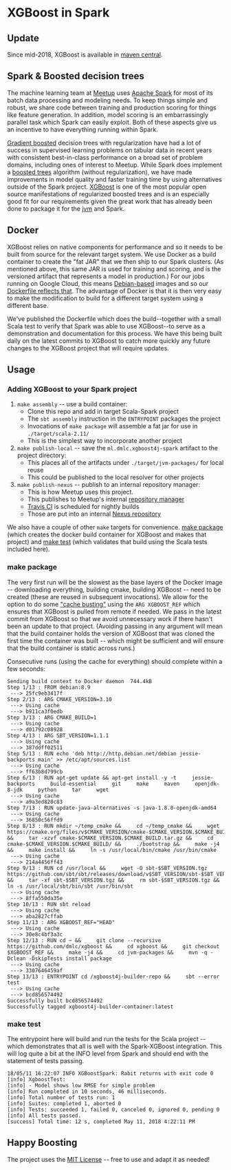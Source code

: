 # XGBoost in Spark #

## Update ##

Since mid-2018, XGBoost is available in [maven central](https://mvnrepository.com/artifact/ml.dmlc/xgboost4j-spark "XGBoost in Maven").

## Spark & Boosted decision trees ##

The machine learning team at [Meetup](https://www.meetup.com/ "Meetup") uses [Apache Spark](https://spark.apache.org/ "Apache Spark") for most of its batch data processing and modeling needs. To keep things simple and robust, we share code between training and production scoring for things like feature generation. In addition, model scoring is an embarrassingly parallel task which Spark can easily exploit. Both of these aspects give us an incentive to have everything running within Spark.

[Gradient boosted](https://en.wikipedia.org/wiki/Gradient_boosting "Wikipedia: Gradient boosting") decision trees with regularization have had a lot of success in supervised learning problems on tabular data in recent years with consistent best-in-class performance on a broad set of problem domains, including ones of interest to Meetup. While Spark does implement a [boosted trees](https://github.com/apache/spark/blob/master/mllib/src/main/scala/org/apache/spark/ml/regression/GBTRegressor.scala "GBTRegressor") algorithm (without regularization), we have made improvements in model quality and faster training time by using alternatives outside of the Spark project. [XGBoost](https://github.com/dmlc/xgboost "XGBoost") is one of the most popular open source manifestations of regularized boosted trees and is an especially good fit for our requirements given the great work that has already been done to package it for the [jvm](https://github.com/dmlc/xgboost/tree/master/jvm-packages "XGBoost4J") and Spark.

## Docker ##

XGBoost relies on native components for performance and so it needs to be built from source for the relevant target system. We use Docker as a build container to create the "fat JAR" that we then ship to our Spark clusters. (As mentioned above, this same JAR is used for training and scoring, and is the versioned artifact that represents a model in production.) For our jobs running on Google Cloud, this means [Debian-based](https://cloud.google.com/dataproc/docs/resources/faq#what_operating_system_os_is_used_for_dataproc "GCP Dataproc FAQ") images and so our [Dockerfile reflects that](Dockerfile#L1 "FROM debian:8.9"). The advantage of Docker is that it is then very easy to make the modification to build for a different target system using a different base.

We've published the Dockerfile which does the build--together with a small Scala test to verify that Spark was able to use XGBoost--to serve as a demonstration and documentation for this process. We have this being built daily on the latest commits to XGBoost to catch more quickly any future changes to the XGBoost project that will require updates.

## Usage ##

### Adding XGBoost to your Spark project ###

1. `make assembly` -- use a build container:
    - Clone this repo and add in target Scala-Spark project
    - The `sbt assembly` instruction in the `ENTRYPOINT` packages the project
    - Invocations of `make package` will assemble a fat jar for use in `./target/scala-2.11/`
    - This is the simplest way to incorporate another project
2. `make publish-local` -- save the `ml.dmlc.xgboost4j-spark` artifact to the project directory:
    - This places all of the artifacts under `./target/jvm-packages/` for local reuse
    - This could be published to the local resolver for other projects
3. `make publish-nexus` -- publish to an internal repository manager:
    - This is how Meetup uses this project.
    - This publishes to Meetup's internal [repository manager](https://maven.apache.org/repository-management.html "Maven Repository Management")
    - [Travis CI](https://travis-ci.com "Travis CI") is scheduled for nightly builds
    - Those are put into an internal [Nexus repository](https://www.sonatype.com/nexus-repository-oss "Sonatype Nexus")

We also have a couple of other `make` targets for convenience. [make package](#make-package) (which creates the docker build container for XGBoost and makes that project) and [make test](#make-test) (which validates that build using the Scala tests included here).

### make package ###

The very first run will be the slowest as the base layers of the Docker image -- downloading everything, building cmake, building XGBoost -- need to be created (these are reused in subsequent invocations). We allow for the option to do some ["cache busting"](https://docs.docker.com/develop/develop-images/dockerfile_best-practices/#run "Docker RUN") using the `ARG XGBOOST_REF` which ensures that XGBoost is pulled from remote if needed. We pass in the latest commit from XGBoost so that we avoid unnecessary work if there hasn't been an update to that project. (Avoiding passing in any argument will mean that the build container holds the version of XGBoost that was cloned the first time the container was built -- which might be sufficient and will ensure that the build container is static across runs.)

Consecutive runs (using the cache for everything) should complete within a few seconds:

    Sending build context to Docker daemon  744.4kB
    Step 1/13 : FROM debian:8.9
     ---> 25fc9eb3417f
    Step 2/13 : ARG CMAKE_VERSION=3.10
     ---> Using cache
     ---> b911ca3f0edb
    Step 3/13 : ARG CMAKE_BUILD=1
     ---> Using cache
     ---> d01792c08928
    Step 4/13 : ARG SBT_VERSION=1.1.1
     ---> Using cache
     ---> 387ddff02511
    Step 5/13 : RUN echo 'deb http://http.debian.net/debian jessie-backports main' >> /etc/apt/sources.list
     ---> Using cache
     ---> ff63b8d799cb
    Step 6/13 : RUN apt-get update && apt-get install -y -t     jessie-backports     build-essential     git     make     maven     openjdk-8-jdk     python     tar     wget
     ---> Using cache
     ---> a9a3ed820c83
    Step 7/13 : RUN update-java-alternatives -s java-1.8.0-openjdk-amd64
     ---> Using cache
     ---> 36850c56ffd9
    Step 8/13 : RUN mkdir ~/temp_cmake &&     cd ~/temp_cmake &&     wget https://cmake.org/files/v$CMAKE_VERSION/cmake-$CMAKE_VERSION.$CMAKE_BUILD.tar.gz &&     tar -xzvf cmake-$CMAKE_VERSION.$CMAKE_BUILD.tar.gz &&     cd cmake-$CMAKE_VERSION.$CMAKE_BUILD/ &&     ./bootstrap &&     make -j4 &&     make install &&     ln -s /usr/local/bin/cmake /usr/bin/cmake
     ---> Using cache
     ---> 214a4456ff43
    Step 9/13 : RUN cd /usr/local &&     wget -O sbt-$SBT_VERSION.tgz https://github.com/sbt/sbt/releases/download/v$SBT_VERSION/sbt-$SBT_VERSION.tgz &&     tar -xf sbt-$SBT_VERSION.tgz &&     rm sbt-$SBT_VERSION.tgz &&     ln -s /usr/local/sbt/bin/sbt /usr/bin/sbt
     ---> Using cache
     ---> 8ffa550da35e
    Step 10/13 : RUN sbt reload
     ---> Using cache
     ---> aba2827cffab
    Step 11/13 : ARG XGBOOST_REF="HEAD"
     ---> Using cache
     ---> 30e8c4bf3a3c
    Step 12/13 : RUN cd ~ &&     git clone --recursive https://github.com/dmlc/xgboost &&     cd xgboost &&     git checkout $XGBOOST_REF &&     make -j4 &&     cd jvm-packages &&     mvn -q -Dclean -DskipTests install package
     ---> Using cache
     ---> 3307646459af
    Step 13/13 : ENTRYPOINT cd /xgboost4j-builder-repo &&     sbt --error test
     ---> Using cache
     ---> bcd856574492
    Successfully built bcd856574492
    Successfully tagged xgboost4j-builder-container:latest

### make test ###

The entrypoint here will build and run the tests for the Scala project -- which demonstrates that all is well with the Spark-XGBoost integration. This will log quite a  bit at the INFO level from Spark and should end with the statement of tests passing.

    18/05/11 16:22:07 INFO XGBoostSpark: Rabit returns with exit code 0
    [info] XgboostTest:
    [info] - Model shows low RMSE for simple problem
    [info] Run completed in 10 seconds, 46 milliseconds.
    [info] Total number of tests run: 1
    [info] Suites: completed 1, aborted 0
    [info] Tests: succeeded 1, failed 0, canceled 0, ignored 0, pending 0
    [info] All tests passed.
    [success] Total time: 12 s, completed May 11, 2018 4:22:11 PM

## Happy Boosting ##

The project uses the [MIT License](LICENSE.txt) -- free to use and adapt it as needed!
